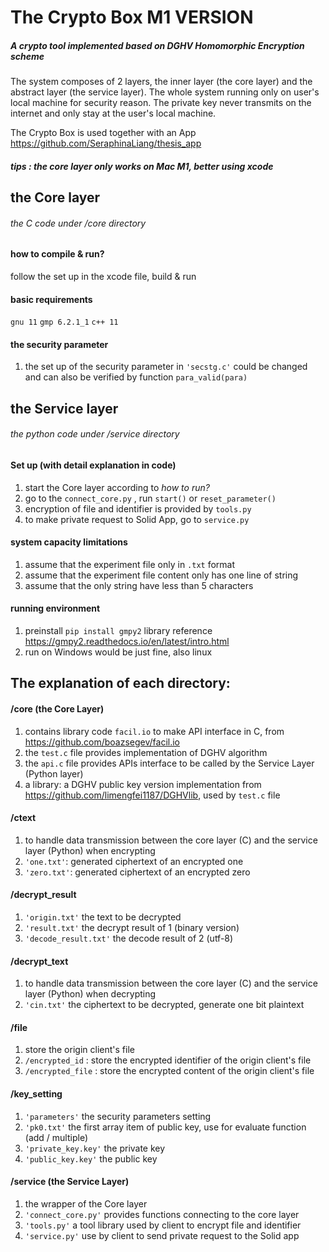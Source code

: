 # The Crypto Box M1 VERSION
##### A crypto tool implemented based on DGHV Homomorphic Encryption scheme
The system composes of 2 layers, the inner layer (the core layer) and the abstract layer (the service layer). 
The whole system running only on user's local machine for security reason. 
The private key never transmits on the internet and only stay at the user's local machine.

The Crypto Box is used together with an App https://github.com/SeraphinaLiang/thesis_app 

##### tips : the core layer only works on Mac M1, better using xcode

## the Core layer
###### the C code under /core directory
#### how to compile & run?
follow the set up in the xcode file, build & run 

#### basic requirements
`gnu 11`
`gmp 6.2.1_1`
`c++ 11`

#### the security parameter
1. the set up of the security parameter in `'secstg.c'` could be changed and can also be verified by function `para_valid(para)`

## the Service layer
###### the python code under /service directory
#### Set up (with detail explanation in code)
1. start the Core layer according to _how to run?_
2. go to the `connect_core.py` , run `start()` or `reset_parameter()`
3. encryption of file and identifier is provided by `tools.py`
4. to make private request to Solid App, go to `service.py`

#### system capacity limitations
1. assume that the experiment file only in `.txt` format
2. assume that the experiment file content only has one line of string
3. assume that the only string have less than 5 characters

#### running environment
1. preinstall `pip install gmpy2`  library reference https://gmpy2.readthedocs.io/en/latest/intro.html
2. run on Windows would be just fine, also linux

## The explanation of each directory:

#### /core (the Core Layer)
1. contains library code `facil.io` to make API interface in C, from https://github.com/boazsegev/facil.io
2. the `test.c` file provides implementation of DGHV algorithm
3. the `api.c` file provides APIs interface to be called by the Service Layer (Python layer)
4. a library: a DGHV public key version implementation from https://github.com/limengfei1187/DGHVlib, used by `test.c` file 

#### /ctext
1. to handle data transmission between the core layer (C) and the service layer (Python) when encrypting
2. `'one.txt'`: generated ciphertext of an encrypted one
3. `'zero.txt'`: generated ciphertext of an encrypted zero

#### /decrypt_result
1. `'origin.txt'` the text to be decrypted
2. `'result.txt'` the decrypt result of 1 (binary version)
3. `'decode_result.txt'` the decode result of 2 (utf-8)

#### /decrypt_text
1. to handle data transmission between the core layer (C) and the service layer (Python) when decrypting
2. `'cin.txt'` the ciphertext to be decrypted, generate one bit plaintext

#### /file
1. store the origin client's file
2. `/encrypted_id` : store the encrypted identifier of the origin client's file
3. `/encrypted_file` : store the encrypted content of the origin client's file

#### /key_setting
1. `'parameters'` the security parameters setting
2. `'pk0.txt'` the first array item of public key, use for evaluate function (add / multiple)
3. `'private_key.key'` the private key
4. `'public_key.key'` the public key

#### /service (the Service Layer)
1. the wrapper of the Core layer
2. `'connect_core.py'` provides functions connecting to the core layer
3. `'tools.py'` a tool library used by client to encrypt file and identifier
4. `'service.py'` use by client to send private request to the Solid app

